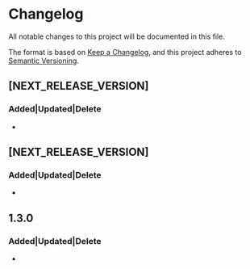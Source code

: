 # Changelog
All notable changes to this project will be documented in this file.
 
The format is based on [Keep a Changelog](https://keepachangelog.com/en/1.0.0/),
and this project adheres to [Semantic Versioning](https://semver.org/spec/v2.0.0.html).

##

## [NEXT_RELEASE_VERSION]
### Added|Updated|Delete 
- 

## [NEXT_RELEASE_VERSION]
### Added|Updated|Delete 
- 

## 1.3.0
### Added|Updated|Delete 
- 
